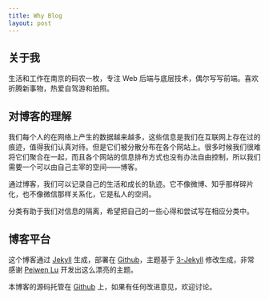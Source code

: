 ```yaml
---
title: Why Blog
layout: post
---
```


## 关于我

生活和工作在南京的码农一枚，专注 Web 后端与底层技术，偶尔写写前端。喜欢折腾新事物，热爱自驾游和拍照。

## 对博客的理解

我们每个人的在网络上产生的数据越来越多，这些信息是我们在互联网上存在过的痕迹，值得我们认真对待。但是它们被分散分布在各个网站上。很多时候我们很难将它们聚合在一起，而且各个网站的信息排布方式也没有办法自由控制，所以我们需要一个可以由自己主宰的空间——博客。

通过博客，我们可以记录自己的生活和成长的轨迹。它不像微博、知乎那样碎片化，也不像微信那样关系化，它是私人的空间。

分类有助于我们对信息的隔离，希望把自己的一些心得和尝试写在相应分类中。

## 博客平台

这个博客通过 [Jekyll](http://jekyllrb.com/) 生成，部署在 [Github](https://pages.github.com)，主题基于 [3-Jekyll](https://github.com/P233/3-Jekyll) 修改生成，非常感谢 [Peiwen Lu](https://github.com/P233) 开发出这么漂亮的主题。

本博客的源码托管在 [Github](https://github.com/yingshulu) 上，如果有任何改进意见，欢迎讨论。
